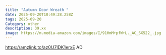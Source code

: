 ```yaml
---
title: "Autumn Door Wreath "
date: 2025-09-20T10:49:28.258Z
tags: 2025-09-20
Category: other
description: 39.xx
image: https://m.media-amazon.com/images/I/91HmM+pfW+L._AC_SX522_.jpg
---
```

https://amzlink.to/az0U7lDK1erxE
AD